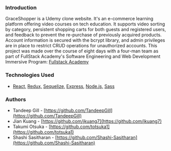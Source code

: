 ### Introduction

GraceShopper is a Udemy clone website. It's an e-commerce learning platform offering video courses on tech education. It supports video sorting by category, persistent shopping carts for both guests and registered users, and feedback to prevent the re-purchase of previously acquired products. Account information is secured with the bcrypt library, and admin privileges are in place to restrict CRUD operations for unauthorized accounts. This project was made over the course of eight days with a four-man team as part of FullStack Academy's Software Engineering and Web Development Immersive Program: [Fullstack Academy](https://www.fullstackacademy.com/programs/coding-bootcamp)

### Technologies Used

- [React,](https://reactjs.org/) [Redux,](https://redux.js.org/) [Sequelize,](https://sequelize.org/) [Express,](https://expressjs.com/) [Node.js,](https://nodejs.org/en/) [Sass](https://sass-lang.com/)

### Authors

- Tandeep Gill - [https://github.com/TandeepGill](https://github.com/TandeepGill)
- Jian Kuang - [https://github.com/jkuang7](https://github.com/jkuang7)
- Takumi Otsuka - [https://github.com/totsuka1](https://github.com/totsuka1)
- Shashi Sasitharan - [https://github.com/Shashi-Sasitharan](https://github.com/Shashi-Sasitharan)
